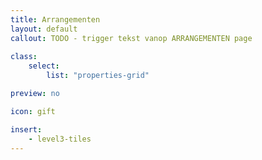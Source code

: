 ```yaml
---
title: Arrangementen
layout: default
callout: TODO - trigger tekst vanop ARRANGEMENTEN page
    
class:
    select: 
        list: "properties-grid"

preview: no

icon: gift

insert:
    - level3-tiles
---
```

